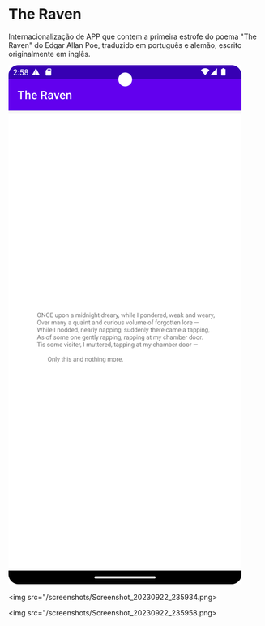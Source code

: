# The Raven

Internacionalização de APP que contem a primeira estrofe do poema "The Raven" do Edgar Allan Poe, traduzido em português e alemão, escrito originalmente em inglês.

<img src="/screenshots/Screenshot_20230922_235833.png">

<img src="/screenshots/Screenshot_20230922_235934.png>

<img src="/screenshots/Screenshot_20230922_235958.png>